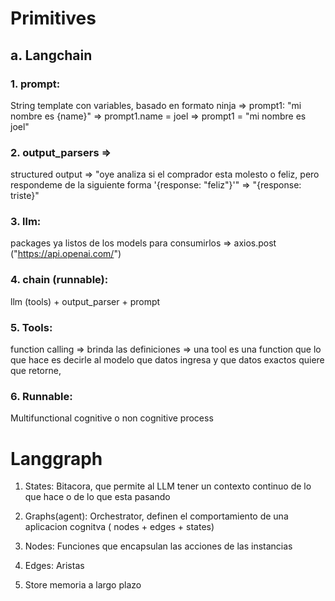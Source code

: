 # Primitives
## a. Langchain
### 1. prompt: 
String template con variables, basado en formato ninja => prompt1: "mi nombre es {name}" => prompt1.name = joel => prompt1 = "mi nombre es joel"

### 2. output_parsers => 
structured output => "oye analiza si el comprador esta molesto o feliz, pero respondeme de la siguiente forma '{response: "feliz"}'" => "{response: triste}"

### 3. llm:
packages ya listos de los models para consumirlos => axios.post ("https://api.openai.com/")

### 4. chain (runnable):
llm (tools) + output_parser + prompt

### 5. Tools:
function calling => brinda las definiciones => una tool es una function que lo que hace es decirle al modelo que datos ingresa y que datos exactos quiere que retorne,


### 6. Runnable:
Multifunctional cognitive o non cognitive process


# Langgraph
1. States:
Bitacora, que permite al LLM tener un contexto continuo de lo que hace o de lo que esta pasando

2. Graphs(agent):
Orchestrator, definen el comportamiento de una aplicacion cognitva ( nodes + edges + states)

3. Nodes:
Funciones que encapsulan las acciones de las instancias

4. Edges:
Aristas

5. Store
memoria a largo plazo